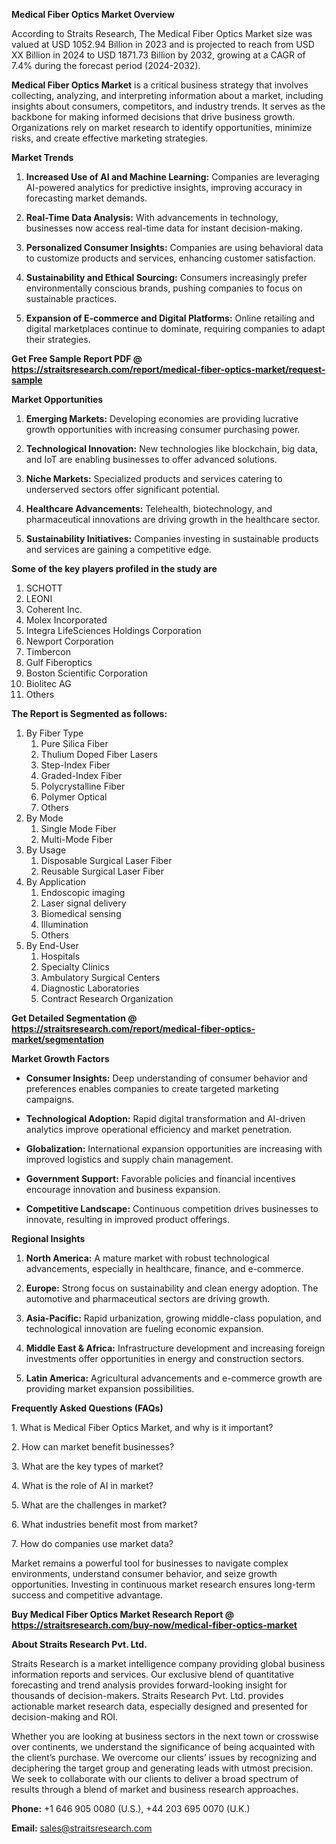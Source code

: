 <p><strong>Medical Fiber Optics Market Overview</strong></p>
<p>According to Straits Research, The Medical Fiber Optics Market size was valued at USD 1052.94 Billion in 2023 and is projected to reach from USD XX Billion in 2024 to USD 1871.73 Billion by 2032, growing at a CAGR of 7.4% during the forecast period (2024-2032).</p>
<p><strong>Medical Fiber Optics Market</strong> is a critical business strategy that involves collecting, analyzing, and interpreting information about a market, including insights about consumers, competitors, and industry trends. It serves as the backbone for making informed decisions that drive business growth. Organizations rely on market research to identify opportunities, minimize risks, and create effective marketing strategies.</p>
<p><strong>Market Trends</strong></p>
<ol>
<li>
<p><strong>Increased Use of AI and Machine Learning:</strong> Companies are leveraging AI-powered analytics for predictive insights, improving accuracy in forecasting market demands.</p>
</li>
<li>
<p><strong>Real-Time Data Analysis:</strong> With advancements in technology, businesses now access real-time data for instant decision-making.</p>
</li>
<li>
<p><strong>Personalized Consumer Insights:</strong> Companies are using behavioral data to customize products and services, enhancing customer satisfaction.</p>
</li>
<li>
<p><strong>Sustainability and Ethical Sourcing:</strong> Consumers increasingly prefer environmentally conscious brands, pushing companies to focus on sustainable practices.</p>
</li>
<li>
<p><strong>Expansion of E-commerce and Digital Platforms:</strong> Online retailing and digital marketplaces continue to dominate, requiring companies to adapt their strategies.</p>
</li>
</ol>
<p><strong>Get Free Sample Report PDF @ <a href=https://straitsresearch.com/report/medical-fiber-optics-market/request-sample>https://straitsresearch.com/report/medical-fiber-optics-market/request-sample</a></strong></p>
<p><strong>Market Opportunities</strong></p>
<ol>
<li>
<p><strong>Emerging Markets:</strong> Developing economies are providing lucrative growth opportunities with increasing consumer purchasing power.</p>
</li>
<li>
<p><strong>Technological Innovation:</strong> New technologies like blockchain, big data, and IoT are enabling businesses to offer advanced solutions.</p>
</li>
<li>
<p><strong>Niche Markets:</strong> Specialized products and services catering to underserved sectors offer significant potential.</p>
</li>
<li>
<p><strong>Healthcare Advancements:</strong> Telehealth, biotechnology, and pharmaceutical innovations are driving growth in the healthcare sector.</p>
</li>
<li>
<p><strong>Sustainability Initiatives:</strong> Companies investing in sustainable products and services are gaining a competitive edge.</p>
</li>
</ol>
<div>
<div><strong>Some of the key players profiled in the study are</strong></div>
</div>
<p><ol>
<li>SCHOTT</li>
<li>LEONI</li>
<li>Coherent Inc.</li>
<li>Molex Incorporated</li>
<li>Integra LifeSciences Holdings Corporation</li>
<li>Newport Corporation</li>
<li>Timbercon</li>
<li>Gulf Fiberoptics</li>
<li>Boston Scientific Corporation</li>
<li>Biolitec AG</li>
<li>Others</li>
</ol></p>
<p><strong>The Report is Segmented as follows:</strong></p>
<p><ol>
<li>By Fiber Type
<ol>
<li>Pure Silica Fiber</li>
<li>Thulium Doped Fiber Lasers</li>
<li>Step-Index Fiber</li>
<li>Graded-Index Fiber</li>
<li>Polycrystalline Fiber</li>
<li>Polymer Optical</li>
<li>Others</li>
</ol>
</li>
<li>By Mode
<ol>
<li>Single Mode Fiber</li>
<li>Multi-Mode Fiber</li>
</ol>
</li>
<li>By Usage
<ol>
<li>Disposable Surgical Laser Fiber</li>
<li>Reusable Surgical Laser Fiber</li>
</ol>
</li>
<li>By Application
<ol>
<li>Endoscopic imaging</li>
<li>Laser signal delivery</li>
<li>Biomedical sensing</li>
<li>Illumination</li>
<li>Others</li>
</ol>
</li>
<li>By End-User
<ol>
<li>Hospitals</li>
<li>Specialty Clinics</li>
<li>Ambulatory Surgical Centers</li>
<li>Diagnostic Laboratories</li>
<li>Contract Research Organization</li>
</ol>
</li>
</ol></p>
<p><strong>Get Detailed Segmentation @ <a href=https://straitsresearch.com/report/medical-fiber-optics-market/segmentation>https://straitsresearch.com/report/medical-fiber-optics-market/segmentation</a></strong></p>
<p><strong>Market Growth Factors</strong></p>
<ul>
<li>
<p><strong>Consumer Insights:</strong> Deep understanding of consumer behavior and preferences enables companies to create targeted marketing campaigns.</p>
</li>
<li>
<p><strong>Technological Adoption:</strong> Rapid digital transformation and AI-driven analytics improve operational efficiency and market penetration.</p>
</li>
<li>
<p><strong>Globalization:</strong> International expansion opportunities are increasing with improved logistics and supply chain management.</p>
</li>
<li>
<p><strong>Government Support:</strong> Favorable policies and financial incentives encourage innovation and business expansion.</p>
</li>
<li>
<p><strong>Competitive Landscape:</strong> Continuous competition drives businesses to innovate, resulting in improved product offerings.</p>
</li>
</ul>
<p><strong>Regional Insights</strong></p>
<ol>
<li>
<p><strong>North America:</strong> A mature market with robust technological advancements, especially in healthcare, finance, and e-commerce.</p>
</li>
<li>
<p><strong>Europe:</strong> Strong focus on sustainability and clean energy adoption. The automotive and pharmaceutical sectors are driving growth.</p>
</li>
<li>
<p><strong>Asia-Pacific:</strong> Rapid urbanization, growing middle-class population, and technological innovation are fueling economic expansion.</p>
</li>
<li>
<p><strong>Middle East &amp; Africa:</strong> Infrastructure development and increasing foreign investments offer opportunities in energy and construction sectors.</p>
</li>
<li>
<p><strong>Latin America:</strong> Agricultural advancements and e-commerce growth are providing market expansion possibilities.</p>
</li>
</ol>
<p><strong>Frequently Asked Questions (FAQs)</strong></p>
<p>1. What is Medical Fiber Optics Market, and why is it important?</p>
<p>2. How can market benefit businesses?</p>
<p>3. What are the key types of market?</p>
<p>4. What is the role of AI in market?</p>
<p>5. What are the challenges in market?</p>
<p>6. What industries benefit most from market?</p>
<p>7. How do companies use market data?</p>
<p>Market remains a powerful tool for businesses to navigate complex environments, understand consumer behavior, and seize growth opportunities. Investing in continuous market research ensures long-term success and competitive advantage.</p>
<p><strong>Buy Medical Fiber Optics Market Research Report @ <a href=https://straitsresearch.com/buy-now/medical-fiber-optics-market>https://straitsresearch.com/buy-now/medical-fiber-optics-market</a></strong></p>
<p><strong>About Straits Research Pvt. Ltd.</strong></p>
<p>Straits Research is a market intelligence company providing global business information reports and services. Our exclusive blend of quantitative forecasting and trend analysis provides forward-looking insight for thousands of decision-makers. Straits Research Pvt. Ltd. provides actionable market research data, especially designed and presented for decision-making and ROI.</p>
<p>Whether you are looking at business sectors in the next town or crosswise over continents, we understand the significance of being acquainted with the client&rsquo;s purchase. We overcome our clients&rsquo; issues by recognizing and deciphering the target group and generating leads with utmost precision. We seek to collaborate with our clients to deliver a broad spectrum of results through a blend of market and business research approaches.</p>
<p><strong>Phone:</strong> +1 646 905 0080 (U.S.), +44 203 695 0070 (U.K.)</p>
<p><strong>Email:</strong> <u><a href=mailto:sales@straitsresearch.com>sales@straitsresearch.com</a></u></p>
